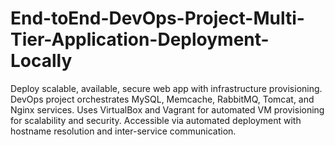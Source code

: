 # End-toEnd-DevOps-Project-Multi-Tier-Application-Deployment-Locally
Deploy scalable, available, secure web app with infrastructure provisioning. DevOps project orchestrates MySQL, Memcache, RabbitMQ, Tomcat, and Nginx services. Uses VirtualBox and Vagrant for automated VM provisioning for scalability and security. Accessible via automated deployment with hostname resolution and inter-service communication.
